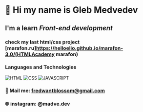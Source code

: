 #  👋 Hi my name is **Gleb Medvedev**
## I'm a learn *Front-end development* 
### check my last **html/css** project [marafon.ru]https://helloelio.github.io/marafon-3.0/(HTMLAcademy marafon)
### Languages and Technologies 
![HTML](https://img.shields.io/badge/-HTML-brightgreen)
![CSS](https://img.shields.io/badge/-CSS-green)
![JAVASCRIPT](https://img.shields.io/badge/-JAVASCRIPT-yellowgreen)

### 📧 Mail me: fredwantblossom@gmail.com
### 🌐 instagram: @madve.dev
#
